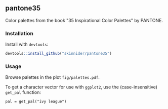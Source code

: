 ## pantone35

Color palettes from the book "35 Inspirational Color Palettes" by PANTONE.

### Installation

Install with `devtools`:

```r
devtools::install_github("skinnider/pantone35")

```

### Usage

Browse palettes in the plot `fig/palettes.pdf`.

To get a character vector for use with `ggplot2`, use the (case-insensitive) `get_pal` function:

```
pal = get_pal("ivy league")
```
